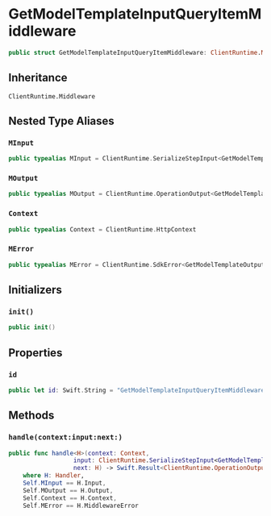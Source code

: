 # GetModelTemplateInputQueryItemMiddleware

``` swift
public struct GetModelTemplateInputQueryItemMiddleware: ClientRuntime.Middleware 
```

## Inheritance

`ClientRuntime.Middleware`

## Nested Type Aliases

### `MInput`

``` swift
public typealias MInput = ClientRuntime.SerializeStepInput<GetModelTemplateInput>
```

### `MOutput`

``` swift
public typealias MOutput = ClientRuntime.OperationOutput<GetModelTemplateOutputResponse>
```

### `Context`

``` swift
public typealias Context = ClientRuntime.HttpContext
```

### `MError`

``` swift
public typealias MError = ClientRuntime.SdkError<GetModelTemplateOutputError>
```

## Initializers

### `init()`

``` swift
public init() 
```

## Properties

### `id`

``` swift
public let id: Swift.String = "GetModelTemplateInputQueryItemMiddleware"
```

## Methods

### `handle(context:input:next:)`

``` swift
public func handle<H>(context: Context,
                  input: ClientRuntime.SerializeStepInput<GetModelTemplateInput>,
                  next: H) -> Swift.Result<ClientRuntime.OperationOutput<GetModelTemplateOutputResponse>, MError>
    where H: Handler,
    Self.MInput == H.Input,
    Self.MOutput == H.Output,
    Self.Context == H.Context,
    Self.MError == H.MiddlewareError
```
